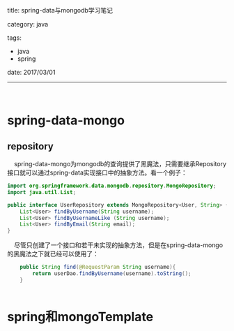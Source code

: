 title: spring-data与mongodb学习笔记

category: java

tags: 
 - java
 - spring

date: 2017/03/01

---

&nbsp;&nbsp;&nbsp;&nbsp;

# spring-data-mongo

## repository

&nbsp;&nbsp;&nbsp;&nbsp;spring-data-mongo为mongodb的查询提供了黑魔法，只需要继承Repository接口就可以通过spring-data实现接口中的抽象方法。看一个例子：

```Java
import org.springframework.data.mongodb.repository.MongoRepository;
import java.util.List;

public interface UserRepository extends MongoRepository<User, String> {
    List<User> findByUsername(String username);
    List<User> findByUsernameLike (String username);
    List<User> findByEmail(String email);
}
```

&nbsp;&nbsp;&nbsp;&nbsp;尽管只创建了一个接口和若干未实现的抽象方法，但是在spring-data-mongo的黑魔法之下就已经可以使用了：

```Java
    public String find(@RequestParam String username){
        return userDao.findByUsername(username).toString();
    }
    
```
# spring和mongoTemplate

